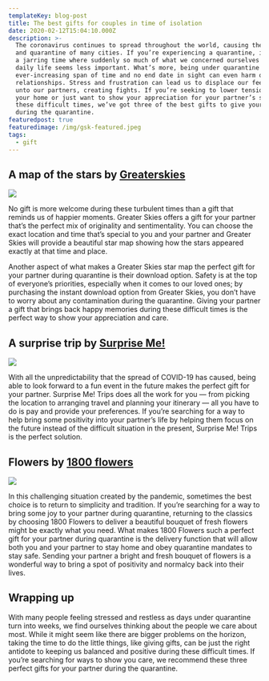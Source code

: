 ```yaml
---
templateKey: blog-post
title: The best gifts for couples in time of isolation
date: 2020-02-12T15:04:10.000Z
description: >-
  The coronavirus continues to spread throughout the world, causing the shutdown
  and quarantine of many cities. If you’re experiencing a quarantine, it can be
  a jarring time where suddenly so much of what we concerned ourselves with in
  daily life seems less important. What’s more, being under quarantine for an
  ever-increasing span of time and no end date in sight can even harm our
  relationships. Stress and frustration can lead us to displace our feelings
  unto our partners, creating fights. If you’re seeking to lower tensions in
  your home or just want to show your appreciation for your partner’s support in
  these difficult times, we’ve got three of the best gifts to give your partner
  during the quarantine.
featuredpost: true
featuredimage: /img/gsk-featured.jpeg
tags:
  - gift
---
```

## A map of the stars by <a href="greaterskies.com"> Greaterskies </a>

![](/img/pointing-curtain.png)

No gift is more welcome during these turbulent times than a gift that reminds us of happier moments. Greater Skies offers a gift for your partner that’s the perfect mix of originality and sentimentality. You can choose the exact location and time that’s special to you and your partner and Greater Skies will provide a beautiful star map showing how the stars appeared exactly at that time and place. 

Another aspect of what makes a Greater Skies star map the perfect gift for your partner during quarantine is their download option. Safety is at the top of everyone’s priorities, especially when it comes to our loved ones; by purchasing the instant download option from Greater Skies, you don’t have to worry about any contamination during the quarantine. Giving your partner a gift that brings back happy memories during these difficult times is the perfect way to show your appreciation and care. 

## A surprise trip by <a href="surprisemetrips.com"> Surprise Me! </a>

![](/img/surprise-me.jpg)

With all the unpredictability that the spread of COVID-19 has caused, being able to look forward to a fun event in the future makes the perfect gift for your partner. Surprise Me! Trips does all the work for you — from picking the location to arranging travel and planning your itinerary — all you have to do is pay and provide your preferences. If you’re searching for a way to help bring some positivity into your partner’s life by helping them focus on the future instead of the difficult situation in the present, Surprise Me! Trips is the perfect solution. 

## Flowers by <a href="www.1800flowers.com"> 1800 flowers </a>

![](/img/flowers.jpg)

In this challenging situation created by the pandemic, sometimes the best choice is to return to simplicity and tradition. If you’re searching for a way to bring some joy to your partner during quarantine, returning to the classics by choosing 1800 Flowers to deliver a beautiful bouquet of fresh flowers might be exactly what you need. What makes 1800 Flowers such a perfect gift for your partner during quarantine is the delivery function that will allow both you and your partner to stay home and obey quarantine mandates to stay safe. Sending your partner a bright and fresh bouquet of flowers is a wonderful way to bring a spot of positivity and normalcy back into their lives. 

## Wrapping up

With many people feeling stressed and restless as days under quarantine turn into weeks, we find ourselves thinking about the people we care about most. While it might seem like there are bigger problems on the horizon, taking the time to do the little things, like giving gifts, can be just the right antidote to keeping us balanced and positive during these difficult times. If you’re searching for ways to show you care, we recommend these three perfect gifts for your partner during the quarantine.

